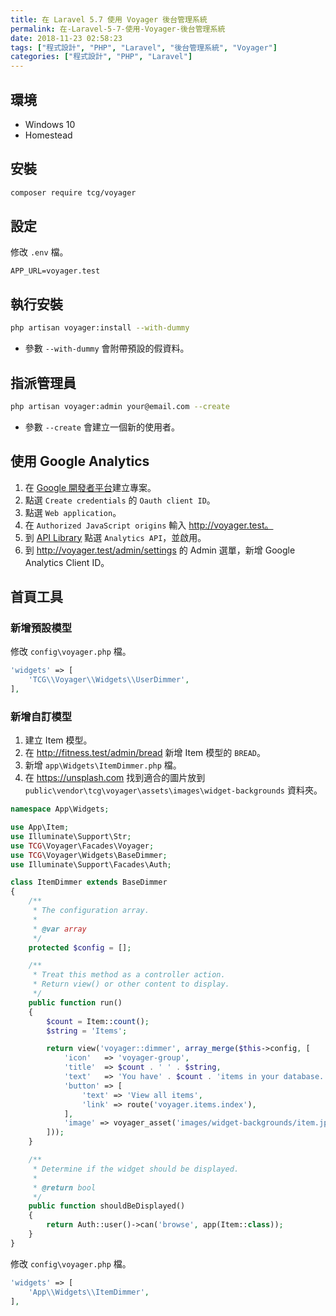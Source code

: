 ```yaml
---
title: 在 Laravel 5.7 使用 Voyager 後台管理系統
permalink: 在-Laravel-5-7-使用-Voyager-後台管理系統
date: 2018-11-23 02:58:23
tags: ["程式設計", "PHP", "Laravel", "後台管理系統", "Voyager"]
categories: ["程式設計", "PHP", "Laravel"]
---
```


## 環境

- Windows 10
- Homestead

## 安裝

```BASH
composer require tcg/voyager
```

## 設定

修改 `.env` 檔。

```ENV
APP_URL=voyager.test
```

## 執行安裝

```BASH
php artisan voyager:install --with-dummy
```

- 參數 `--with-dummy` 會附帶預設的假資料。

## 指派管理員

```BASH
php artisan voyager:admin your@email.com --create
```

- 參數 `--create` 會建立一個新的使用者。

## 使用 Google Analytics

1. 在 [Google 開發者平台](https://console.developers.google.com/)建立專案。
2. 點選 `Create credentials` 的 `Oauth client ID`。
3. 點選 `Web application`。
4. 在 `Authorized JavaScript origins` 輸入 http://voyager.test。
5. 到 [API Library](https://console.developers.google.com/apis/library) 點選 `Analytics API`，並啟用。
6. 到 http://voyager.test/admin/settings 的 Admin 選單，新增 Google Analytics Client ID。

## 首頁工具

### 新增預設模型

修改 `config\voyager.php` 檔。

```PHP
'widgets' => [
    'TCG\\Voyager\\Widgets\\UserDimmer',
],
```

### 新增自訂模型

1. 建立 Item 模型。
2. 在 http://fitness.test/admin/bread 新增 Item 模型的 `BREAD`。
3. 新增 `app\Widgets\ItemDimmer.php` 檔。
4. 在 https://unsplash.com 找到適合的圖片放到 `public\vendor\tcg\voyager\assets\images\widget-backgrounds` 資料夾。

```PHP
namespace App\Widgets;

use App\Item;
use Illuminate\Support\Str;
use TCG\Voyager\Facades\Voyager;
use TCG\Voyager\Widgets\BaseDimmer;
use Illuminate\Support\Facades\Auth;

class ItemDimmer extends BaseDimmer
{
    /**
     * The configuration array.
     *
     * @var array
     */
    protected $config = [];

    /**
     * Treat this method as a controller action.
     * Return view() or other content to display.
     */
    public function run()
    {
        $count = Item::count();
        $string = 'Items';

        return view('voyager::dimmer', array_merge($this->config, [
            'icon'   => 'voyager-group',
            'title'  => $count . ' ' . $string,
            'text'   => 'You have' . $count . 'items in your database. Click on button below to view all items.',
            'button' => [
                'text' => 'View all items',
                'link' => route('voyager.items.index'),
            ],
            'image' => voyager_asset('images/widget-backgrounds/item.jpg'),
        ]));
    }

    /**
     * Determine if the widget should be displayed.
     *
     * @return bool
     */
    public function shouldBeDisplayed()
    {
        return Auth::user()->can('browse', app(Item::class));
    }
}
```

修改 `config\voyager.php` 檔。

```PHP
'widgets' => [
    'App\\Widgets\\ItemDimmer',
],
```
